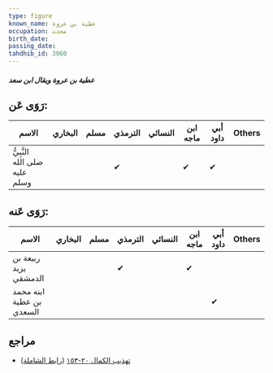 ```yaml
---
type: figure
known_name: عطية بن عروة
occupation: محدث
birth_date:
passing_date:
tahdhib_id: 3960
---
```

##### عطية بن عروة ويقال ابن سعد

## رَوَى عَن:
| الاسم                         | البخاري | مسلم | الترمذي | النسائي | ابن ماجه | أبي داود | Others |
| ----------------------------- | ------- | ---- | ------- | ------- | -------- | -------- | ------ |
| النَّبِيُّ صلى الله عليه وسلم |         |      | ✔       |         | ✔        | ✔        |        |
## رَوَى عَنه:
| الاسم                    | البخاري | مسلم | الترمذي | النسائي | ابن ماجه | أبي داود | Others |
| ------------------------ | ------- | ---- | ------- | ------- | -------- | -------- | ------ |
| ربيعة بن يزيد الدمشقي    |         |      | ✔       |         | ✔        |          |        |
| ابنه محمد بن عطية السعدي |         |      |         |         |          | ✔        |        |
## مراجع
- [تهذيب الكمال ٢٠-١٥٣](obsidian://open?vault=Tahdhib-al-Kamal&file=Figures/٣٩٦٠-عطية%20بن%20عروة%20ويقال%20ابن%20سعد) ([رابط الشاملة](https://shamela.ws/book/3722/10283))